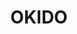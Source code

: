 ---
title: OKIDO
# your social media username
twitter: 
instagram: 
github:
# your website including http:// or https://
www:

# Do NOT edit beyond here
layout: artist
---